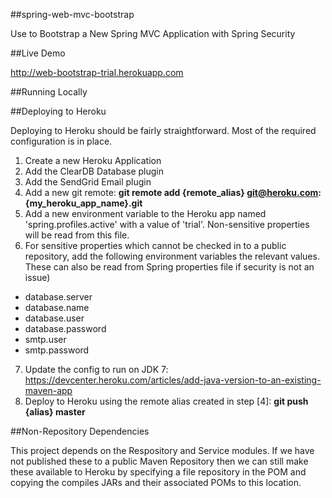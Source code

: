 ##spring-web-mvc-bootstrap


Use to Bootstrap a New Spring MVC Application with Spring Security

##Live Demo


http://web-bootstrap-trial.herokuapp.com

##Running Locally




##Deploying to Heroku

Deploying to Heroku should be fairly straightforward. Most of the required configuration is in place.

1. Create a new Heroku Application
2. Add the ClearDB Database plugin
3. Add the SendGrid Email plugin
4. Add a new git remote: **git remote add {remote_alias} git@heroku.com:{my_heroku_app_name}.git**
5. Add a new environment variable to the Heroku app named 'spring.profiles.active' with a value of 'trial'. Non-sensitive properties will be read from this file.
6. For sensitive properties which cannot be checked in to a public repository, add the following environment variables the relevant values. These can also be read from Spring properties file if security is not an issue)
  * database.server
  * database.name
  * database.user
  * database.password
  * smtp.user
  * smtp.password
7. Update the config to run on JDK 7: https://devcenter.heroku.com/articles/add-java-version-to-an-existing-maven-app
8. Deploy to Heroku using the remote alias created in step [4]: **git push {alias} master**

##Non-Repository Dependencies

This project depends on the Respository and Service modules. If we have not published these to a public Maven Repository then we can still make these
available to Heroku by specifying a file repository in the POM and copying the compiles JARs and their associated POMs to this location.

